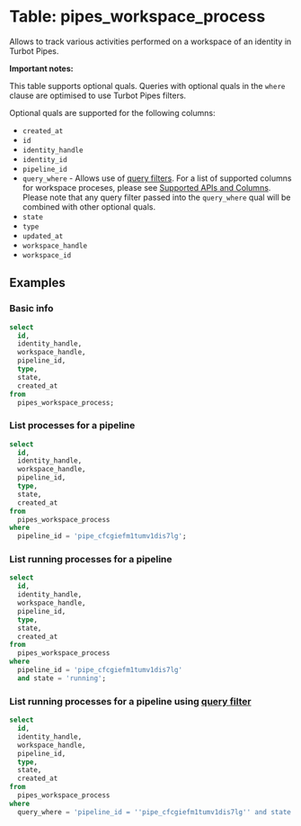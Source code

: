 # Table: pipes_workspace_process

Allows to track various activities performed on a workspace of an identity in Turbot Pipes.

**Important notes:**

This table supports optional quals. Queries with optional quals in the `where` clause are optimised to use Turbot Pipes filters.

Optional quals are supported for the following columns:

- `created_at`
- `id`
- `identity_handle`
- `identity_id`
- `pipeline_id`
- `query_where` - Allows use of [query filters](https://steampipe.io/docs/cloud/reference/query-filter). For a list of supported columns for workspace proceses, please see [Supported APIs and Columns](https://steampipe.io/docs/cloud/reference/query-filter#supported-apis--columns). Please note that any query filter passed into the `query_where` qual will be combined with other optional quals.
- `state`
- `type`
- `updated_at`
- `workspace_handle`
- `workspace_id`

## Examples

### Basic info

```sql
select
  id,
  identity_handle,
  workspace_handle,
  pipeline_id,
  type,
  state,
  created_at
from
  pipes_workspace_process;
```

### List processes for a pipeline

```sql
select
  id,
  identity_handle,
  workspace_handle,
  pipeline_id,
  type,
  state,
  created_at
from
  pipes_workspace_process
where
  pipeline_id = 'pipe_cfcgiefm1tumv1dis7lg';
```

### List running processes for a pipeline

```sql
select
  id,
  identity_handle,
  workspace_handle,
  pipeline_id,
  type,
  state,
  created_at
from
  pipes_workspace_process
where
  pipeline_id = 'pipe_cfcgiefm1tumv1dis7lg'
  and state = 'running';
```

### List running processes for a pipeline using [query filter](https://steampipe.io/docs/cloud/reference/query-filter)

```sql
select
  id,
  identity_handle,
  workspace_handle,
  pipeline_id,
  type,
  state,
  created_at
from
  pipes_workspace_process
where
  query_where = 'pipeline_id = ''pipe_cfcgiefm1tumv1dis7lg'' and state = ''running''';
```
